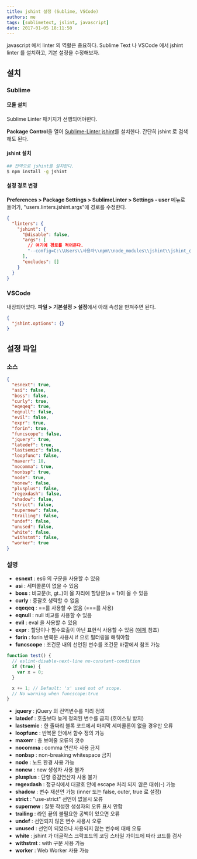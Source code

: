 ```yaml
---
title: jshint 설정 (Sublime, VSCode)
authors: me
tags: [sublimetext, jslint, javascript]
date: 2017-01-05 18:11:50
---
```


javascript 에서 linter 의 역활은 중요하다.
Sublime Text 나 VSCode 에서 jshint linter 를 설치하고, 기본 설정을 수정해보자.

## 설치

### Sublime

#### 모듈 설치

Sublime Linter 패키지가 선행되어야한다.

**Package Control**을 열어 [Sublime-Linter jshint](https://github.com/SublimeLinter/SublimeLinter-jshint)를 설치한다.
간단히 jshint 로 검색해도 된다.

#### jshint 설치

```bash
## 전역으로 jshint를 설치한다.
$ npm install -g jshint
```

#### 설정 경로 변경

**Preferences > Package Settings > SublimeLinter > Settings - user** 메뉴로 들어가,
"users.linters.jshint.args"에 경로를 수정한다.

```json
{
  "linters": {
    "jshint": {
      "@disable": false,
      "args": [
        // 여기에 경로를 적어준다.
        "--config=C:\\Users\\사용자\\npm\\node_modules\\jshint\\jshint_config.json"
      ],
      "excludes": []
    }
  }
}
```

### VSCode

내장되어있다.
**파일 > 기본설정 > 설정**에서 아래 속성을 만져주면 된다.

```json
{
  "jshint.options": {}
}
```

## 설정 파일

### 소스

```json
{
  "esnext": true,
  "asi": false,
  "boss": false,
  "curly": true,
  "eqeqeq": true,
  "eqnull": false,
  "evil": false,
  "expr": true,
  "forin": true,
  "funcscope": false,
  "jquery": true,
  "latedef": true,
  "lastsemic": false,
  "loopfunc": false,
  "maxerr": 10,
  "nocomma": true,
  "nonbsp": true,
  "node": true,
  "nonew": false,
  "plusplus": false,
  "regexdash": false,
  "shadow": false,
  "strict": false,
  "supernew": false,
  "trailing": false,
  "undef": false,
  "unused": false,
  "white": false,
  "withstmt": false,
  "worker": true
}
```

### 설명

- **esnext** : es6 의 구문을 사용할 수 있음
- **asi** : 세미콜론이 없을 수 있음
- **boss** : 비교문(lt, gt..)이 올 자리에 할당문(a = 1)이 올 수 있음
- **curly** : 중괄호 생략할 수 없음
- **eqeqeq** : ==를 사용할 수 없음 (===를 사용)
- **eqnull** : null 비교를 사용할 수 있음
- **evil** : eval 을 사용할 수 있음
- **expr** : 할당이나 함수호출이 아닌 표현식 사용할 수 있음 ([예제](http://stackoverflow.com/questions/6248920/expressions-in-javascript-ternary-operator-and-jslint) 참조)
- **forin** : forin 반복문 사용시 if 으로 필터링을 해줘야함
- **funcscope** : 조건문 내의 선언된 변수를 조건문 바깥에서 참조 가능

```js
function test() {
  // eslint-disable-next-line no-constant-condition
  if (true) {
    var x = 0;
  }

  x += 1; // Default: 'x' used out of scope.
  // No warning when funcscope:true
}
```

- **jquery** : jQuery 의 전역변수를 미리 정의
- **latedef** : 호출보다 늦게 정의된 변수를 금지 (호이스팅 방지)
- **lastsemic** : 한 줄짜리 블록 코드에서 마지막 세미콜론이 없을 경우만 오류
- **loopfunc** : 반복문 안에서 함수 정의 가능
- **maxerr** : 총 보여줄 오류의 갯수
- **nocomma** : comma 연산자 사용 금지
- **nonbsp** : non-breaking whitespace 금지
- **node** : 노드 환경 사용 가능
- **nonew** : new 생성자 사용 불가
- **plusplus** : 단항 증감연산자 사용 불가
- **regexdash** : 정규식에서 대괄호 안에 escape 처리 되지 않은 대쉬(-) 가능
- **shadow** : 변수 재선언 가능 (inner 또는 false, outer, true 로 설정)
- **strict** : "use-strict" 선언이 없을시 오류
- **supernew** : 잘못 작성한 생성자의 오류 표시 안함
- **trailing** : 라인 끝의 불필요한 공백이 있으면 오류
- **undef** : 선언되지 않은 변수 사용시 오류
- **unused** : 선언이 되었으나 사용되지 않는 변수에 대해 오류
- **white** : jshint 가 더글락스 크락포드의 코딩 스타일 가이드에 따라 코드를 검사
- **withstmt** : with 구문 사용 가능
- **worker** : Web Worker 사용 가능
